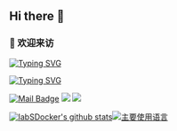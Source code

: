 ## Hi there 👋

### 🤗 欢迎来访

[![Typing SVG](https://readme-typing-svg.herokuapp.com?font=Long+Cang&pause=1000&width=435&lines=%E4%B8%8D%E4%BC%9A%E5%BC%80%E5%8F%91%E7%9A%84%E6%B5%8B%E8%AF%95%E4%B8%80%E5%AE%9A%E4%B8%8D%E6%98%AF%E5%A5%BD%E8%BF%90%E7%BB%B4)](https://git.io/typing-svg)

[![Typing SVG](https://readme-typing-svg.herokuapp.com?font=Long+Cang&pause=1000&width=435&lines=7*24%E5%B0%8F%E6%97%B6%E7%9A%84%E4%BF%9D%E5%A7%86%EF%BC%8C5*8%E5%B0%8F%E6%97%B6%E7%9A%84%E7%AE%A1%E5%AE%B6)](https://git.io/typing-svg)

[![Mail Badge](https://img.shields.io/badge/-llswdhh@163.com-c14438?style=flat&logo=Gmail&logoColor=white&link=mailto:llswdhh@163.com)](mailto:llswdhh@163.com)
[![](https://img.shields.io/github/stars/IabSDocker?color=fefb7b&logo=Undertale)](https://github-readme-stats.vpnproxy.cn/api?username=IabSDocker&include_orgs=true&hide_title=false&hide_border=true&show_icons=true&include_all_commits=true&line_height=20&bg_color=0,EC6C6C,FFD479,FFFC79,73FA79&theme=graywhite&locale=cn)
[![](https://img.shields.io/badge/%E5%8D%9A%E5%AE%A2-%E5%BA%9F%E6%9F%B4%E9%98%BF%E5%B0%A4%20%E3%81%AE%20%E5%8D%9A%E5%AE%A2-%238A2BE2)](https://blog.ayou.ink)

[![IabSDocker's github stats](https://github-readme-stats.vpnproxy.cn/api?username=IabSDocker&include_orgs=true&hide_title=false&hide_border=true&show_icons=true&include_all_commits=true&line_height=20&bg_color=0,EC6C6C,FFD479,FFFC79,73FA79&theme=graywhite&locale=cn)](https://github-readme-stats.vpnproxy.cn/api?username=IabSDocker&include_orgs=true&hide_title=false&hide_border=true&show_icons=true&include_all_commits=true&line_height=20&bg_color=0,EC6C6C,FFD479,FFFC79,73FA79&theme=graywhite&locale=cn)[![主要使用语言](https://github-readme-stats.vpnproxy.cn/api/top-langs/?username=IabSDocker&hide_title=false&hide=c&hide_border=true&layout=compact&bg_color=0,73FA79,73FDFF,D783FF&theme=graywhite&locale=cn)](https://github-readme-stats.vpnproxy.cn/api/top-langs/?username=IabSDocker&hide_title=false&hide=c&hide_border=true&layout=compact&bg_color=0,73FA79,73FDFF,D783FF&theme=graywhite&locale=cn)
